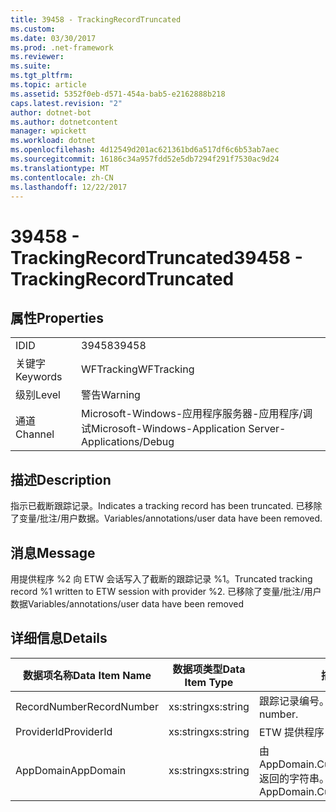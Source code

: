 ```yaml
---
title: 39458 - TrackingRecordTruncated
ms.custom: 
ms.date: 03/30/2017
ms.prod: .net-framework
ms.reviewer: 
ms.suite: 
ms.tgt_pltfrm: 
ms.topic: article
ms.assetid: 5352f0eb-d571-454a-bab5-e2162888b218
caps.latest.revision: "2"
author: dotnet-bot
ms.author: dotnetcontent
manager: wpickett
ms.workload: dotnet
ms.openlocfilehash: 4d12549d201ac621361bd6a517df6c6b53ab7aec
ms.sourcegitcommit: 16186c34a957fdd52e5db7294f291f7530ac9d24
ms.translationtype: MT
ms.contentlocale: zh-CN
ms.lasthandoff: 12/22/2017
---
```

# <a name="39458---trackingrecordtruncated"></a><span data-ttu-id="283b5-102">39458 - TrackingRecordTruncated</span><span class="sxs-lookup"><span data-stu-id="283b5-102">39458 - TrackingRecordTruncated</span></span>
## <a name="properties"></a><span data-ttu-id="283b5-103">属性</span><span class="sxs-lookup"><span data-stu-id="283b5-103">Properties</span></span>  
  
|||  
|-|-|  
|<span data-ttu-id="283b5-104">ID</span><span class="sxs-lookup"><span data-stu-id="283b5-104">ID</span></span>|<span data-ttu-id="283b5-105">39458</span><span class="sxs-lookup"><span data-stu-id="283b5-105">39458</span></span>|  
|<span data-ttu-id="283b5-106">关键字</span><span class="sxs-lookup"><span data-stu-id="283b5-106">Keywords</span></span>|<span data-ttu-id="283b5-107">WFTracking</span><span class="sxs-lookup"><span data-stu-id="283b5-107">WFTracking</span></span>|  
|<span data-ttu-id="283b5-108">级别</span><span class="sxs-lookup"><span data-stu-id="283b5-108">Level</span></span>|<span data-ttu-id="283b5-109">警告</span><span class="sxs-lookup"><span data-stu-id="283b5-109">Warning</span></span>|  
|<span data-ttu-id="283b5-110">通道</span><span class="sxs-lookup"><span data-stu-id="283b5-110">Channel</span></span>|<span data-ttu-id="283b5-111">Microsoft-Windows-应用程序服务器-应用程序/调试</span><span class="sxs-lookup"><span data-stu-id="283b5-111">Microsoft-Windows-Application Server-Applications/Debug</span></span>|  
  
## <a name="description"></a><span data-ttu-id="283b5-112">描述</span><span class="sxs-lookup"><span data-stu-id="283b5-112">Description</span></span>  
 <span data-ttu-id="283b5-113">指示已截断跟踪记录。</span><span class="sxs-lookup"><span data-stu-id="283b5-113">Indicates a tracking record has been truncated.</span></span> <span data-ttu-id="283b5-114">已移除了变量/批注/用户数据。</span><span class="sxs-lookup"><span data-stu-id="283b5-114">Variables/annotations/user data have been removed.</span></span>  
  
## <a name="message"></a><span data-ttu-id="283b5-115">消息</span><span class="sxs-lookup"><span data-stu-id="283b5-115">Message</span></span>  
 <span data-ttu-id="283b5-116">用提供程序 %2 向 ETW 会话写入了截断的跟踪记录 %1。</span><span class="sxs-lookup"><span data-stu-id="283b5-116">Truncated tracking record %1 written to ETW session with provider %2.</span></span> <span data-ttu-id="283b5-117">已移除了变量/批注/用户数据</span><span class="sxs-lookup"><span data-stu-id="283b5-117">Variables/annotations/user data have been removed</span></span>  
  
## <a name="details"></a><span data-ttu-id="283b5-118">详细信息</span><span class="sxs-lookup"><span data-stu-id="283b5-118">Details</span></span>  
  
|<span data-ttu-id="283b5-119">数据项名称</span><span class="sxs-lookup"><span data-stu-id="283b5-119">Data Item Name</span></span>|<span data-ttu-id="283b5-120">数据项类型</span><span class="sxs-lookup"><span data-stu-id="283b5-120">Data Item Type</span></span>|<span data-ttu-id="283b5-121">描述</span><span class="sxs-lookup"><span data-stu-id="283b5-121">Description</span></span>|  
|--------------------|--------------------|-----------------|  
|<span data-ttu-id="283b5-122">RecordNumber</span><span class="sxs-lookup"><span data-stu-id="283b5-122">RecordNumber</span></span>|<span data-ttu-id="283b5-123">xs:string</span><span class="sxs-lookup"><span data-stu-id="283b5-123">xs:string</span></span>|<span data-ttu-id="283b5-124">跟踪记录编号。</span><span class="sxs-lookup"><span data-stu-id="283b5-124">The tracking record number.</span></span>|  
|<span data-ttu-id="283b5-125">ProviderId</span><span class="sxs-lookup"><span data-stu-id="283b5-125">ProviderId</span></span>|<span data-ttu-id="283b5-126">xs:string</span><span class="sxs-lookup"><span data-stu-id="283b5-126">xs:string</span></span>|<span data-ttu-id="283b5-127">ETW 提供程序 ID。</span><span class="sxs-lookup"><span data-stu-id="283b5-127">The ETW provider id.</span></span>|  
|<span data-ttu-id="283b5-128">AppDomain</span><span class="sxs-lookup"><span data-stu-id="283b5-128">AppDomain</span></span>|<span data-ttu-id="283b5-129">xs:string</span><span class="sxs-lookup"><span data-stu-id="283b5-129">xs:string</span></span>|<span data-ttu-id="283b5-130">由 AppDomain.CurrentDomain.FriendlyName 返回的字符串。</span><span class="sxs-lookup"><span data-stu-id="283b5-130">The string returned by AppDomain.CurrentDomain.FriendlyName.</span></span>|

